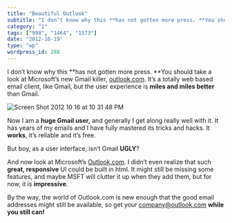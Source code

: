 ```yaml
---
title: "Beautiful Outlook"
subtitle: "I don’t know why this **has not gotten more press. **You should take a look at Microsoft’s new Gmail..."
category: "1"
tags: ["998", "1464", "1573"]
date: "2012-10-19"
type: "wp"
wordpress_id: 288
---
```

I don’t know why this **has not gotten more press. **You should take a look at Microsoft’s new Gmail killer, [outlook.com](http://www.outlook.com). It’s a totally web based email client, like Gmail, but the user experience is **miles and miles better** than Gmail.

![Screen Shot 2012 10 16 at 10 31 48 PM](https://i0.wp.com/salas.com/wp-content/uploads/2012/10/dc112-screen20shot202012-10-1620at2010-31-4820pm.png?resize=400%2C240&ssl=1)

Now I am a **huge Gmail user,** and generally I get along really well with it. It has years of my emails and I have fully mastered its tricks and hacks. It **works**, it’s reliable and it’s free.

But boy, as a user interface, isn’t Gmail **UGLY**?

And now look at Microsoft’s [Outlook.com](http://www.outlook.com). I didn’t even realize that such **great, responsive** UI could be built in html. It might still be missing some features, and maybe MSFT will clutter it up when they add them, but for now, it is **impressive**.

By the way, the world of Outlook.com is new enough that the good email addresses might still be available, so get your company@outlook.com **while you still can!**